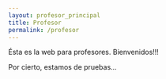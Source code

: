 ```yaml
---
layout: profesor_principal
title: Profesor
permalink: /profesor
---
```


Ésta es la web para profesores. Bienvenidos!!!

Por cierto, estamos de pruebas...
